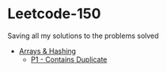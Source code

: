 # Leetcode-150

Saving all my solutions to the problems solved

* [Arrays & Hashing](./Problems/Arrays%20%26%20Hashing)
   * [P1 - Contains Duplicate](./Problems/Arrays%20%26%20Hashing/P1%20-%20Contains%20Duplicate.md)
